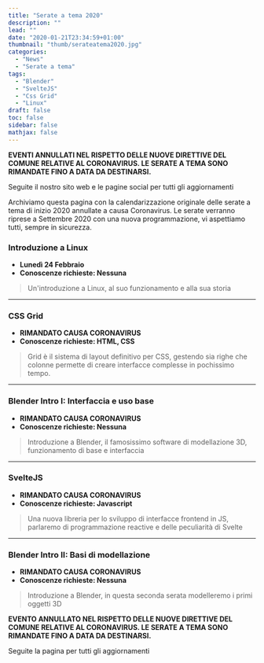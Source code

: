 ```yaml
---
title: "Serate a tema 2020"
description: ""
lead: ""
date: "2020-01-21T23:34:59+01:00"
thumbnail: "thumb/serateatema2020.jpg"
categories:
  - "News"
  - "Serate a tema"
tags:
  - "Blender"
  - "SvelteJS"
  - "Css Grid"
  - "Linux"
draft: false
toc: false
sidebar: false
mathjax: false
---
```


**EVENTI ANNULLATI NEL RISPETTO DELLE NUOVE DIRETTIVE DEL COMUNE RELATIVE AL CORONAVIRUS.
LE SERATE A TEMA SONO RIMANDATE FINO A DATA DA DESTINARSI.**

Seguite il nostro sito web e le pagine social per tutti gli aggiornamenti

<!--more-->

Archiviamo questa pagina con la calendarizzazione originale delle serate a tema di inizio 2020 annullate a causa Coronavirus.
Le serate verranno riprese a Settembre 2020 con una nuova programmazione, vi aspettiamo tutti, sempre in sicurezza.


### Introduzione a Linux
* **Lunedì 24 Febbraio**
* **Conoscenze richieste: Nessuna**

> Un'introduzione a Linux, al suo funzionamento e alla sua storia

---
### CSS Grid
* **RIMANDATO CAUSA CORONAVIRUS**
* **Conoscenze richieste: HTML, CSS**

> Grid è il sistema di layout definitivo per CSS, gestendo sia righe che colonne permette di creare interfacce complesse in pochissimo tempo.

---
### Blender Intro I: Interfaccia e uso base
* **RIMANDATO CAUSA CORONAVIRUS**
* **Conoscenze richieste: Nessuna**

> Introduzione a Blender, il famosissimo software di modellazione 3D, funzionamento di base e interfaccia

---
### SvelteJS
* **RIMANDATO CAUSA CORONAVIRUS**
* **Conoscenze richieste: Javascript**

> Una nuova libreria per lo sviluppo di interfacce frontend in JS, parlaremo di programmazione reactive e delle peculiarità di Svelte

---
### Blender Intro II: Basi di modellazione
* **RIMANDATO CAUSA CORONAVIRUS**
* **Conoscenze richieste: Nessuna**

> Introduzione a Blender, in questa seconda serata modelleremo i primi oggetti 3D


**EVENTO ANNULLATO NEL RISPETTO DELLE NUOVE DIRETTIVE DEL COMUNE RELATIVE AL CORONAVIRUS.
LE SERATE A TEMA SONO RIMANDATE FINO A DATA DA DESTINARSI.**

Seguite la pagina per tutti gli aggiornamenti
